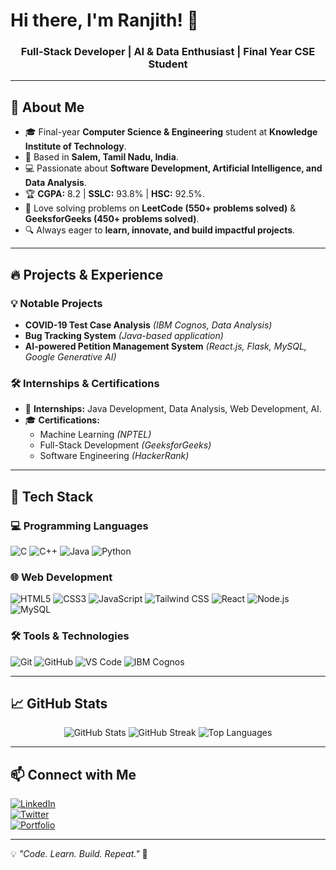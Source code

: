 # Hi there, I'm Ranjith! 👋

<h3 align="center">Full-Stack Developer | AI & Data Enthusiast | Final Year CSE Student</h3>

---

## 🌟 About Me

- 🎓 Final-year **Computer Science & Engineering** student at **Knowledge Institute of Technology**.
- 📍 Based in **Salem, Tamil Nadu, India**.
- 💻 Passionate about **Software Development, Artificial Intelligence, and Data Analysis**.
- 🏆 **CGPA:** 8.2 | **SSLC:** 93.8% | **HSC:** 92.5%.
- 🚀 Love solving problems on **LeetCode (550+ problems solved)** & **GeeksforGeeks (450+ problems solved)**.
- 🔍 Always eager to **learn, innovate, and build impactful projects**.

---

## 🔥 Projects & Experience

### 💡 Notable Projects

- **COVID-19 Test Case Analysis** _(IBM Cognos, Data Analysis)_
- **Bug Tracking System** _(Java-based application)_
- **AI-powered Petition Management System** _(React.js, Flask, MySQL, Google Generative AI)_

### 🛠️ Internships & Certifications

- 💼 **Internships:** Java Development, Data Analysis, Web Development, AI.
- 🎓 **Certifications:**
  - Machine Learning _(NPTEL)_
  - Full-Stack Development _(GeeksforGeeks)_
  - Software Engineering _(HackerRank)_

---

## 🚀 Tech Stack  

### 💻 Programming Languages  
![C](https://img.shields.io/badge/C-00599C?style=for-the-badge&logo=c&logoColor=white)
![C++](https://img.shields.io/badge/C%2B%2B-00599C?style=for-the-badge&logo=c%2B%2B&logoColor=white)
![Java](https://img.shields.io/badge/Java-ED8B00?style=for-the-badge&logo=java&logoColor=white)
![Python](https://img.shields.io/badge/Python-3776AB?style=for-the-badge&logo=python&logoColor=white)

### 🌐 Web Development  
![HTML5](https://img.shields.io/badge/HTML5-E34F26?style=for-the-badge&logo=html5&logoColor=white)
![CSS3](https://img.shields.io/badge/CSS3-1572B6?style=for-the-badge&logo=css3&logoColor=white)
![JavaScript](https://img.shields.io/badge/JavaScript-F7DF1E?style=for-the-badge&logo=javascript&logoColor=black)
![Tailwind CSS](https://img.shields.io/badge/Tailwind%20CSS-38B2AC?style=for-the-badge&logo=tailwind-css&logoColor=white)
![React](https://img.shields.io/badge/React-61DAFB?style=for-the-badge&logo=react&logoColor=black)
![Node.js](https://img.shields.io/badge/Node.js-339933?style=for-the-badge&logo=nodedotjs&logoColor=white)
![MySQL](https://img.shields.io/badge/MySQL-4479A1?style=for-the-badge&logo=mysql&logoColor=white)

### 🛠️ Tools & Technologies  
![Git](https://img.shields.io/badge/Git-F05032?style=for-the-badge&logo=git&logoColor=white)
![GitHub](https://img.shields.io/badge/GitHub-181717?style=for-the-badge&logo=github&logoColor=white)
![VS Code](https://img.shields.io/badge/VS%20Code-007ACC?style=for-the-badge&logo=visualstudiocode&logoColor=white)
![IBM Cognos](https://img.shields.io/badge/IBM%20Cognos-FF5733?style=for-the-badge&logo=ibm&logoColor=white)

---

## 📈 GitHub Stats  

<p align="center">
<img src="https://github-readme-stats.vercel.app/api?username=Ranjith-GitHub&show_icons=true&theme=tokyonight" alt="GitHub Stats">
<img src="https://github-readme-streak-stats.herokuapp.com/?user=Ranjith-GitHub&theme=tokyonight" alt="GitHub Streak">
<img src="https://github-readme-stats.vercel.app/api/top-langs/?username=Ranjith-GitHub&layout=compact&theme=tokyonight" alt="Top Languages">
</p>

---

## 📫 Connect with Me  

[![LinkedIn](https://img.shields.io/badge/LinkedIn-0A66C2?style=for-the-badge&logo=linkedin&logoColor=white)](https://www.linkedin.com/in/ranjith-sridhar)  
[![Twitter](https://img.shields.io/badge/Twitter-1DA1F2?style=for-the-badge&logo=twitter&logoColor=white)](https://x.com/psranjith2004)  
[![Portfolio](https://img.shields.io/badge/Portfolio-FF5722?style=for-the-badge&logo=firefox&logoColor=white)](https://ranjith-porfolio.vercel.app/) 

---

💡 _"Code. Learn. Build. Repeat."_ 🚀

